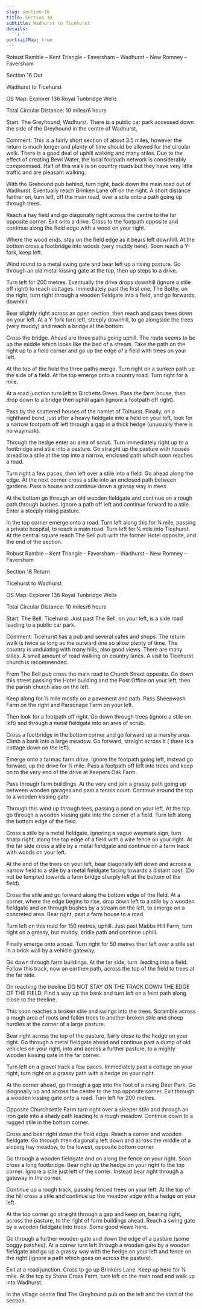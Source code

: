 ```yaml
---
slug: section-16
title: Section 16
subtitle: Wadhurst to Ticehurst
details:
  '': ''
portraitMap: true
---
```

Robust Ramble – Kent Triangle - Faversham – Wadhurst – New Romney – Faversham

Section 16 Out

Wadhurst to Ticehurst

OS Map: Explorer 136 Royal Tunbridge Wells

Total Circular Distance: 10 miles/6 hours

Start: The Greyhound, Wadhurst. There is a public car park accessed down the side of the Greyhound in the centre of Wadhurst,

Comment: This is a fairly short section of about 3.5 miles, however the return is much longer and plenty of time should be allowed for the circular walk. There is a good deal of uphill walking and many stiles. Due to the effect of creating Bewl Water, the local footpath network is considerably compromised. Half of this walk is on country roads but they have very little traffic and are pleasant walking.

With the Grehound pub behind, turn right, back down the main road out of Wadhurst. Eventually reach Brinken Lane off on the right. A short distance further on, turn left, off the main road, over a stile onto a path going up through trees.

Reach a hay field and go diagonally right across the centre to the far opposite corner. Exit onto a drive. Cross to the footpath opposite and continue along the field edge with a wood on your right.

Where the wood ends, stay on the field edge as it bears left downhill. At the bottom cross a footbridge into woods (very muddy here). Soon reach a Y-fork, keep left.

Wind round to a metal swing gate and bear left up a rising pasture. Go through an old metal kissing gate at the top, then up steps to a drive.

Turn left for 200 metres. Eventually the drive drops downhill (ignore a stile off right) to reach cottages. Immediately past the first one, The Bothy, on the right, turn right through a wooden fieldgate into a field, and go forwards, downhill.

Bear slightly right across an open section, then reach and pass trees down on your left. At a Y-fork turn left, steeply downhill, to go alongside the trees (very muddy) and reach a bridge at the bottom.

Cross the bridge. Ahead are three paths going uphill. The route seems to be up the middle which looks like the bed of a stream. Take the path on the right up to a field corner and go up the edge of a field with trees on your left.

At the top of the field the three paths merge. Turn right on a sunken path up the side of a field. At the top emerge onto a country road. Turn right for a mile.

At a road junction turn left to Birchetts Green. Pass the farm house, then drop down to a bridge then uphill again (ignore a footpath off right).

Pass by the scattered houses of the hamlet of Tolhurst. Finally, on a righthand bend, just after a heavy fieldgate into a field on your left, look for a narrow footpath off left through a gap in a thick hedge (unusually there is no waymark).

Through the hedge enter an area of scrub. Turn immediately right up to a footbridge and stile into a pasture. Go straight up the pasture with houses ahead to a stile at the top into a narrow, enclosed path which soon reaches a road.

Turn right a few paces, then left over a stile into a field. Go ahead along the edge. At the next corner cross a stile into an enclosed path between gardens. Pass a house and continue down a grassy way in trees.

At the bottom go through an old wooden fieldgate and continue on a rough path through bushes. Ignore a path off left and continue forward to a stile. Enter a steeply rising pasture.

In the top corner emerge onto a road. Turn left along this for ¼ mile, passing a private hospital, to reach a main road. Turn left for ¼ mile into Ticehurst. At the central square reach The Bell pub with the former Hotel opposite, and the end of the section.

Robust Ramble – Kent Triangle - Faversham – Wadhurst – New Romney – Faversham

Section 16 Return

Ticehurst to Wadhurst

OS Map: Explorer 136 Royal Tunbridge Wells

Total Circular Distance: 10 miles/6 hours

Start: The Bell, Ticehurst. Just past The Bell, on your left, is a side road leading to a public car park.

Comment: Ticehurst has a pub and several cafes and shops. The return walk is twice as long as the outward one so allow plenty of time. The country is undulating with many hills, also good views. There are many stiles. A small amount of road walking on country lanes. A visit to Ticehurst church is recommended.

From The Bell pub cross the main road to Church Street opposite. Go down this street passing the Hotel building and the Post Office on your left, then the parish church also on the left.

Keep along for ½ mile mostly on a pavement and path. Pass Sheepwash Farm on the right and Parsonage Farm on your left.

Then look for a footpath off right. Go down through trees (ignore a stile on left) and through a metal fieldgate into an area of scrub.

Cross a footbridge in the bottom corner and go forward up a marshy area. Climb a bank into a large meadow. Go forward, straight across it ( there is a cottage down on the left).

Emerge onto a tarmac farm drive. Ignore the footpath going left, instead go forward, up the drive for ¼ mile. Pass a footpath off left into trees and keep on to the very end of the drive at Keepers Oak Farm.

Pass through farm buildings. At the very end join a grassy path going up between wooden garages and past a tennis court. Continue around the top to a wooden kissing gate.

Through this wind up through tees, passing a pond on your left. At the top go through a wooden kissing gate into the corner of a field. Turn left along the bottom edge of the field.

Cross a stile by a metal fieldgate, ignoring a vague waymark sign, turn sharp right, along the top edge of a field with a wire fence on your right. At the far side cross a stile by a metal fieldgate and continue on a farm track with woods on your left.

At the end of the trees on your left, bear diagonally left down and across a narrow field to a stile by a metal fieldgate facing towards a distant oast. (Do not be tempted towards a farm bridge sharply left at the bottom of the field).

Cross the stile and go forward along the bottom edge of the field. At a corner, where the edge begins to rise, drop down left to a stile by a wooden fieldgate and on through bushes by a stream on the left, to emerge on a concreted area. Bear right, past a farm house to a road.

Turn left on this road for 150 metres, uphill. Just past Mabbs Hill Farm, turn right on a grassy, but muddy, bridle path and continue uphill.

Finally emerge onto a road. Turn right for 50 metres then left over a stile set in a brick wall by a vehicle gateway.

Go down through farm buildings. At the far side, turn  leading into a field. Follow this track, now an earthen path, across the top of the field to trees at the far side.

On reaching the treeline DO NOT STAY ON THE TRACK DOWN THE EDGE OF THE FIELD. Find a way up the bank and turn left on a feint path along close to the treeline.

This soon reaches a broken stile and swings into the trees. Scramble across a rough area of roots and fallen trees to another broken stile and sheep hurdles at the corner of a large pasture.

Bear right across the top of the pasture, fairly close to the hedge on your right. Go through a metal fieldgate ahead and continue past a dump of old vehicles on your right, into and across a further pasture, to a mighty wooden kissing gate in the far corner.

Turn left on a gravel track a few paces. Immediately past a cottage on your right, turn right on a grassy path with a hedge on your right.

At the corner ahead, go through a gap into the foot of a rising Deer Park. Go diagonally up and across the centre to the top opposite corner. Exit through a wooden kissing gate onto a road. Turn left for 200 metres.

Opposite Churchsettle Farm turn right over a sleeper stile and through an iron gate into a shady path leading to a rough meadow. Continue down to a rugged stile in the bottom corner.

Cross and bear right down the field edge. Reach a corner and wooden fieldgate. Go through then diagonally left down and across the middle of a sloping hay meadow, to the lowest, opposite bottom corner.

Go through a wooden fieldgate and on along the fence on your right. Soon cross a long footbridge. Bear right up the hedge on your right to the top corner. Ignore a stile just left of the corner. Instead bear right through a gateway in the corner.

Continue up a rough track, passing fenced trees on your left. At the top of the hill cross a stile and continue up the meadow edge with a hedge on your left.

At the top corner go straight through a gap and keep on, bearing right, across the pasture, to the right of farm buildings ahead. Reach a swing gate by a wooden fieldgate into trees. Some good views here.

Go through a further wooden gate and down the edge of a pasture (some boggy patches). At a corner turn left through a wooden gate by a wooden fieldgate and go up a grassy way with the hedge on your left and fence on the right (ignore a path which goes on across the pasture).

Exit at a road junction. Cross to go up Brinkers Lane. Keep up here for ¼ mile. At the top by Stone Cross Farm, turn left on the main road and walk up into Wadhurst.

In the village centre find The Greyhound pub on the left and the start of the section.
